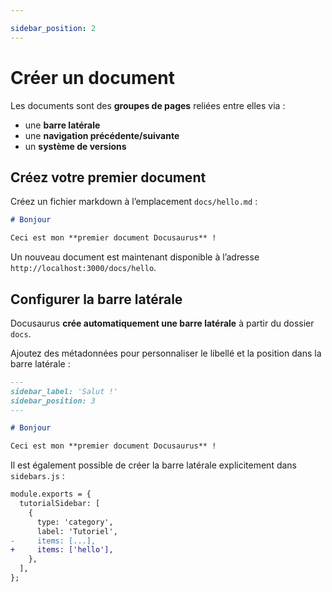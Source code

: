 ```yaml
---

sidebar_position: 2  
---
```


# Créer un document

Les documents sont des **groupes de pages** reliées entre elles via :

- une **barre latérale**  
- une **navigation précédente/suivante**  
- un **système de versions**

## Créez votre premier document

Créez un fichier markdown à l’emplacement `docs/hello.md` :

```md title="docs/hello.md"
# Bonjour

Ceci est mon **premier document Docusaurus** !
```

Un nouveau document est maintenant disponible à l’adresse `http://localhost:3000/docs/hello`.

## Configurer la barre latérale

Docusaurus **crée automatiquement une barre latérale** à partir du dossier `docs`.

Ajoutez des métadonnées pour personnaliser le libellé et la position dans la barre latérale :

```md title="docs/hello.md" {1-4}
---
sidebar_label: 'Salut !'
sidebar_position: 3
---

# Bonjour

Ceci est mon **premier document Docusaurus** !
```

Il est également possible de créer la barre latérale explicitement dans `sidebars.js` :

```diff title="sidebars.js"
module.exports = {
  tutorialSidebar: [
    {
      type: 'category',
      label: 'Tutoriel',
-     items: [...],
+     items: ['hello'],
    },
  ],
};
```